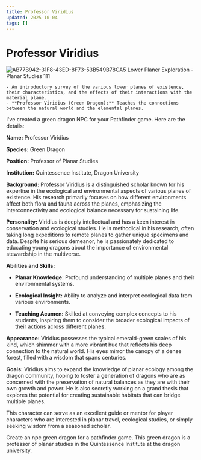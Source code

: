 ```yaml
---
title: Professor Viridius
updated: 2025-10-04
tags: []
---
```


# Professor Viridius


![AB77B942-31F8-43ED-8F73-53B549B78CA5](images/AB77B942-31F8-43ED-8F73-53B549B78CA5.webp)
Lower Planer Exploration - Planar Studies 111

  	- An introductory survey of the various lower planes of existence, their characteristics, and the effects of their interactions with the material plane.
	- **Professor Viridius (Green Dragon):** Teaches the connections between the natural world and the elemental planes.



I've created a green dragon NPC for your Pathfinder game. Here are the details:

**Name:** Professor Viridius

**Species:** Green Dragon

**Position:** Professor of Planar Studies

**Institution:** Quintessence Institute, Dragon University

**Background:**
Professor Viridius is a distinguished scholar known for his expertise in the ecological and environmental aspects of various planes of existence. His research primarily focuses on how different environments affect both flora and fauna across the planes, emphasizing the interconnectivity and ecological balance necessary for sustaining life.

**Personality:**
Viridius is deeply intellectual and has a keen interest in conservation and ecological studies. He is methodical in his research, often taking long expeditions to remote planes to gather unique specimens and data. Despite his serious demeanor, he is passionately dedicated to educating young dragons about the importance of environmental stewardship in the multiverse.

**Abilities and Skills:**

- **Planar Knowledge:** Profound understanding of multiple planes and their environmental systems.

- **Ecological Insight:** Ability to analyze and interpret ecological data from various environments.

- **Teaching Acumen:** Skilled at conveying complex concepts to his students, inspiring them to consider the broader ecological impacts of their actions across different planes.

**Appearance:**
Viridius possesses the typical emerald-green scales of his kind, which shimmer with a more vibrant hue that reflects his deep connection to the natural world. His eyes mirror the canopy of a dense forest, filled with a wisdom that spans centuries.

**Goals:**
Viridius aims to expand the knowledge of planar ecology among the dragon community, hoping to foster a generation of dragons who are as concerned with the preservation of natural balances as they are with their own growth and power. He is also secretly working on a grand thesis that explores the potential for creating sustainable habitats that can bridge multiple planes.

This character can serve as an excellent guide or mentor for player characters who are interested in planar travel, ecological studies, or simply seeking wisdom from a seasoned scholar.


Create an npc green dragon for a pathfinder game. This green dragon is a professor of planar studies in the Quintessence Institute at the dragon university.
